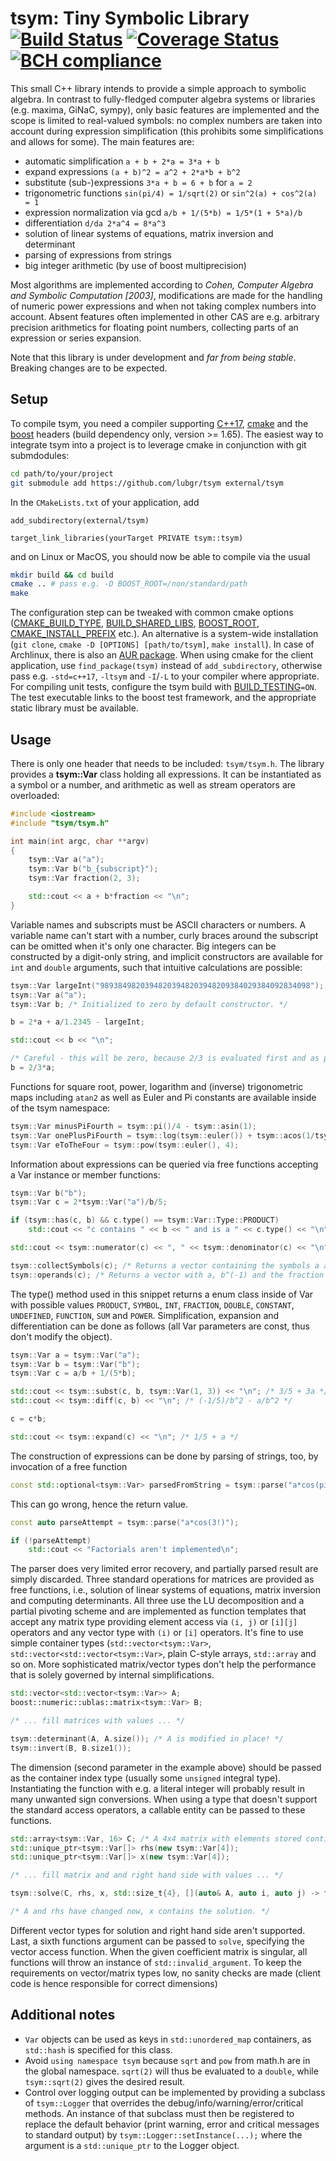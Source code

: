 
# tsym: Tiny Symbolic Library [![Build Status](https://travis-ci.org/lubgr/tsym.svg?branch=develop)](https://travis-ci.org/lubgr/tsym) [![Coverage Status](https://coveralls.io/repos/github/lubgr/tsym/badge.svg?branch=develop)](https://coveralls.io/github/lubgr/tsym?branch=develop) [![BCH compliance](https://bettercodehub.com/edge/badge/lubgr/tsym?branch=develop)](https://bettercodehub.com/results/lubgr/tsym)

This small C++ library intends to provide a simple approach to symbolic algebra. In contrast to
fully-fledged computer algebra systems or libraries (e.g. maxima, GiNaC, sympy), only basic features
are implemented and the scope is limited to real-valued symbols: no complex numbers are taken into
account during expression simplification (this prohibits some simplifications and allows for some).
The main features are:

* automatic simplification `a + b + 2*a = 3*a + b`
* expand expressions `(a + b)^2 = a^2 + 2*a*b + b^2`
* substitute (sub-)expressions `3*a + b = 6 + b` for `a = 2`
* trigonometric functions `sin(pi/4) = 1/sqrt(2)` or `sin^2(a) + cos^2(a) = 1`
* expression normalization via gcd `a/b + 1/(5*b) = 1/5*(1 + 5*a)/b`
* differentiation `d/da 2*a^4 = 8*a^3`
* solution of linear systems of equations, matrix inversion and determinant
* parsing of expressions from strings
* big integer arithmetic (by use of boost multiprecision)

Most algorithms are implemented according to _Cohen, Computer Algebra and Symbolic Computation
[2003]_, modifications are made for the handling of numeric power expressions and when not taking
complex numbers into account. Absent features often implemented in other CAS are e.g. arbitrary
precision arithmetics for floating point numbers, collecting parts of an expression or series
expansion.

Note that this library is under development and _far from being stable_. Breaking changes are to be
expected.

Setup
-----
To compile tsym, you need a compiler supporting
[C++17](https://en.cppreference.com/w/cpp/compiler_support#cpp17), [cmake](https://cmake.org) and
the [boost](https://boost.org) headers (build dependency only, version >= 1.65). The easiest way to
integrate tsym into a project is to leverage cmake in conjunction with git submdodules:
```bash
cd path/to/your/project
git submodule add https://github.com/lubgr/tsym external/tsym
```
In the `CMakeLists.txt` of your application, add
```
add_subdirectory(external/tsym)

target_link_libraries(yourTarget PRIVATE tsym::tsym)
```
and on Linux or MacOS, you should now be able to compile via the usual
```bash
mkdir build && cd build
cmake .. # pass e.g. -D BOOST_ROOT=/non/standard/path
make
```
The configuration step can be tweaked with common cmake options
([CMAKE_BUILD_TYPE](https://cmake.org/cmake/help/latest/variable/CMAKE_BUILD_TYPE.html),
[BUILD_SHARED_LIBS](https://cmake.org/cmake/help/latest/variable/BUILD_SHARED_LIBS.html),
[BOOST_ROOT](https://cmake.org/cmake/help/latest/module/FindBoost.html),
[CMAKE_INSTALL_PREFIX](https://cmake.org/cmake/help/latest/variable/CMAKE_INSTALL_PREFIX.html)
etc.). An alternative is a system-wide installation (`git clone`, `cmake -D [OPTIONS]
[path/to/tsym]`, `make install`). In case of Archlinux, there is also an [AUR
package](https://aur.archlinux.org/packages/tsym-git). When using cmake for the client application,
use `find_package(tsym)` instead of `add_subdirectory`, otherwise pass e.g. `-std=c++17`, `-ltsym`
and `-I`/`-L` to your compiler where appropriate. For compiling unit tests, configure the tsym build
with [BUILD_TESTING](https://cmake.org/cmake/help/latest/module/CTest.html)`=ON`. The test
executable links to the boost test framework, and the appropriate static library must be available.

Usage
-----
There is only one header that needs to be included: `tsym/tsym.h`. The library provides a
**tsym::Var** class holding all expressions. It can be instantiated as a symbol or a number, and
arithmetic as well as stream operators are overloaded:
```c++
#include <iostream>
#include "tsym/tsym.h"

int main(int argc, char **argv)
{
    tsym::Var a("a");
    tsym::Var b("b_{subscript}");
    tsym::Var fraction(2, 3);

    std::cout << a + b*fraction << "\n";
}
```
Variable names and subscripts must be ASCII characters or numbers. A variable name can't start with
a number, curly braces around the subscript can be omitted when it's only one character. Big
integers can be constructed by a digit-only string, and implicit constructors are available for
`int` and `double` arguments, such that intuitive calculations are possible:
```c++
tsym::Var largeInt("98938498203948203948203948209384029384092834098");
tsym::Var a("a");
tsym::Var b; /* Initialized to zero by default constructor. */

b = 2*a + a/1.2345 - largeInt;

std::cout << b << "\n";

/* Careful - this will be zero, because 2/3 is evaluated first and as plain integral type: */
b = 2/3*a;
```
Functions for square root, power, logarithm and (inverse) trigonometric maps including `atan2` as
well as Euler and Pi constants are available inside of the tsym namespace:
```c++
tsym::Var minusPiFourth = tsym::pi()/4 - tsym::asin(1);
tsym::Var onePlusPiFourth = tsym::log(tsym::euler()) + tsym::acos(1/tsym::sqrt(2));
tsym::Var eToTheFour = tsym::pow(tsym::euler(), 4);
```
Information about expressions can be queried via free functions accepting a Var instance or member
functions:
```c++
tsym::Var b("b");
tsym::Var c = 2*tsym::Var("a")/b/5;

if (tsym::has(c, b) && c.type() == tsym::Var::Type::PRODUCT)
    std::cout << "c contains " << b << " and is a " << c.type() << "\n";

std::cout << tsym::numerator(c) << ", " << tsym::denominator(c) << "\n"; /* 2*a, 5*b */

tsym::collectSymbols(c); /* Returns a vector containing the symbols a and b. */
tsym::operands(c); /* Returns a vector with a, b^(-1) and the fraction 2/5. */
```
The type() method used in this snippet returns a enum class inside of Var with possible values
`PRODUCT`, `SYMBOL`, `INT`, `FRACTION`, `DOUBLE`, `CONSTANT`, `UNDEFINED`, `FUNCTION`, `SUM` and
`POWER`. Simplification, expansion and differentiation can be done as follows (all Var parameters
are const, thus don't modify the object).
```c++
tsym::Var a = tsym::Var("a");
tsym::Var b = tsym::Var("b");
tsym::Var c = a/b + 1/(5*b);

std::cout << tsym::subst(c, b, tsym::Var(1, 3)) << "\n"; /* 3/5 + 3a */
std::cout << tsym::diff(c, b) << "\n"; /* (-1/5)/b^2 - a/b^2 */

c = c*b;

std::cout << tsym::expand(c) << "\n"; /* 1/5 + a */
```
The construction of expressions can be done by parsing of strings, too, by invocation of a free
function
```c++
const std::optional<tsym::Var> parsedFromString = tsym::parse("a*cos(pi/5) + sqrt(3)*log(euler)");
```
This can go wrong, hence the return value.
```c++
const auto parseAttempt = tsym::parse("a*cos(3!)");

if (!parseAttempt)
    std::cout << "Factorials aren't implemented\n";
```
The parser does very limited error recovery, and partially parsed result are
simply discarded. Three standard operations for matrices are provided as free
functions, i.e., solution of linear systems of equations, matrix inversion and
computing determinants. All three use the LU decomposition and a partial
pivoting scheme and are implemented as function templates that accept any matrix
type providing element access via `(i, j)` or `[i][j]` operators and any vector
type with `(i)` or `[i]` operators. It's fine to use simple container types
(`std::vector<tsym::Var>`, `std::vector<std::vector<tsym::Var>`, plain C-style
arrays, `std::array` and so on. More sophisticated matrix/vector types don't
help the performance that is solely governed by internal simplifications.
```c++
std::vector<std::vector<tsym::Var>> A;
boost::numeric::ublas::matrix<tsym::Var> B;

/* ... fill matrices with values ... */

tsym::determinant(A, A.size()); /* A is modified in place! */
tsym::invert(B, B.size1());
```
The dimension (second parameter in the example above) should be passed as the container index type
(usually some `unsigned` integral type). Instantiating the function with e.g. a literal integer
will probably result in many unwanted sign conversions. When using a type that doesn't support the
standard access operators, a callable entity can be passed to these functions.
```c++
std::array<tsym::Var, 16> C; /* A 4x4 matrix with elements stored contingously. */
std::unique_ptr<tsym::Var[]> rhs(new tsym::Var[4]);
std::unique_ptr<tsym::Var[]> x(new tsym::Var[4]);

/* ... fill matrix and and right hand side with values ... */

tsym::solve(C, rhs, x, std::size_t{4}, [](auto& A, auto i, auto j) -> tsym::Var& { return A[4u*i + j]; });

/* A and rhs have changed now, x contains the solution. */
```
Different vector types for solution and right hand side aren't supported. Last, a sixth functions
argument can be passed to `solve`, specifying the vector access function. When the given coefficient
matrix is singular, all functions will throw an instance of `std::invalid_argument`. To keep the
requirements on vector/matrix types low, no sanity checks are made (client code is hence responsible
for correct dimensions)

Additional notes
----------------
* `Var` objects can be used as keys in `std::unordered_map` containers, as `std::hash` is specified
  for this class.
* Avoid `using namespace tsym` because `sqrt` and `pow` from math.h are in the global namespace.
  `sqrt(2)` will thus be evaluated to a `double`, while `tsym::sqrt(2)` gives the desired result.
* Control over logging output can be implemented by providing a subclass of `tsym::Logger` that
  overrides the debug/info/warning/error/critical methods. An instance of that subclass must then be
  registered to replace the default behavior (print warning, error and critical messages to standard
  output) by `tsym::Logger::setInstance(...);` where the argument is a `std::unique_ptr` to the
  Logger object.
